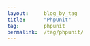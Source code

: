 ```yaml
---
layout:     blog_by_tag
title:      "PhpUnit"
tag:        phpunit
permalink:  /tag/phpunit/
---
```

